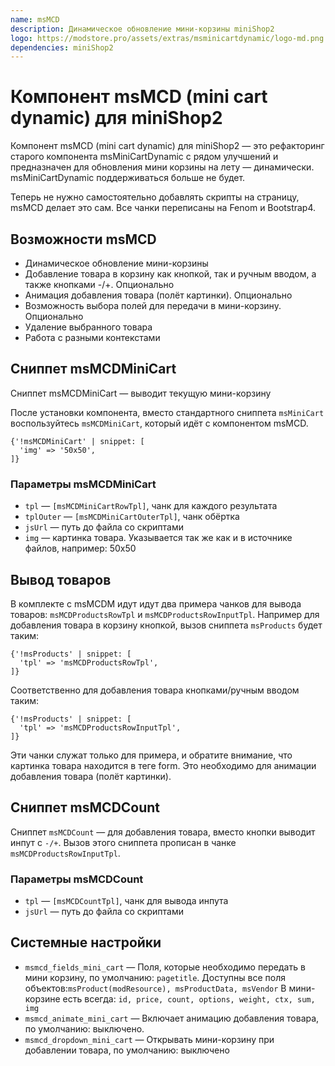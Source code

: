```yaml
---
name: msMCD
description: Динамическое обновление мини-корзины miniShop2
logo: https://modstore.pro/assets/extras/msminicartdynamic/logo-md.png
dependencies: miniShop2
---
```


# Компонент msMCD (mini cart dynamic) для miniShop2

Компонент msMCD (mini cart dynamic) для miniShop2 — это рефакторинг старого компонента msMiniCartDynamic с рядом улучшений и предназначен для обновления мини корзины на лету — динамически. msMiniCartDynamic поддерживаться больше не будет.

Теперь не нужно самостоятельно добавлять скрипты на страницу, msMCD делает это сам. Все чанки переписаны на Fenom и Bootstrap4.

## Возможности msMCD

- Динамическое обновление мини-корзины
- Добавление товара в корзину как кнопкой, так и ручным вводом, а также кнопками -/+. Опционально
- Анимация добавления товара (полёт картинки). Опционально
- Возможность выбора полей для передачи в мини-корзину. Опционально
- Удаление выбранного товара
- Работа с разными контекстами

## Сниппет msMCDMiniCart

Сниппет msMCDMiniCart — выводит текущую мини-корзину

После установки компонента, вместо стандартного сниппета `msMiniCart` воспользуйтесь `msMCDMiniCart`, который идёт с компонентом msMCD.

```fenom
{'!msMCDMiniCart' | snippet: [
  'img' => '50x50',
]}
```

### Параметры msMCDMiniCart

- `tpl` — `[msMCDMiniCartRowTpl]`, чанк для каждого результата
- `tplOuter` — `[msMCDMiniCartOuterTpl]`, чанк обёртка
- `jsUrl` — путь до файла со скриптами
- `img` — картинка товара. Указывается так же как и в источнике файлов, например: 50x50

## Вывод товаров

В комплекте с msMCDM идут идут два примера чанков для вывода товаров: `msMCDProductsRowTpl` и `msMCDProductsRowInputTpl`. Например для добавления товара в корзину кнопкой, вызов сниппета `msProducts` будет таким:

```fenom
{'!msProducts' | snippet: [
  'tpl' => 'msMCDProductsRowTpl',
]}
```

Соответственно для добавления товара кнопками/ручным вводом таким:

```fenom
{'!msProducts' | snippet: [
  'tpl' => 'msMCDProductsRowInputTpl',
]}
```

Эти чанки служат только для примера, и обратите внимание, что картинка товара находится в теге form. Это необходимо для анимации добавления товара (полёт картинки).

## Сниппет msMCDCount

Сниппет `msMCDCount` — для добавления товара, вместо кнопки выводит инпут с `-/+`.
Вызов этого сниппета прописан в чанке `msMCDProductsRowInputTpl`.

### Параметры msMCDCount

- `tpl` — `[msMCDCountTpl]`, чанк для вывода инпута
- `jsUrl` — путь до файла со скриптами

## Системные настройки

- `msmcd_fields_mini_cart` — Поля, которые необходимо передать в мини корзину, по умолчанию: `pagetitle`. Доступны все поля объектов:`msProduct(modResource), msProductData, msVendor` В мини-корзине есть всегда: `id, price, count, options, weight, ctx, sum, img`
- `msmcd_animate_mini_cart` — Включает анимацию добавления товара, по умолчанию: выключено.
- `msmcd_dropdown_mini_cart` — Открывать мини-корзину при добавлении товара, по умолчанию: выключено
